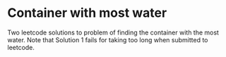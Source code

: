 # Container with most water

Two leetcode solutions to problem of finding the container with the most water.
Note that Solution 1 fails for taking too long when submitted to leetcode.